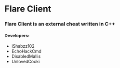 # Flare Client
### Flare Client is an external cheat written in C++

#### Developers:

+ iShabzz102
+ EchoHackCmd
+ DisabledMallis
+ UnlovedCooki
